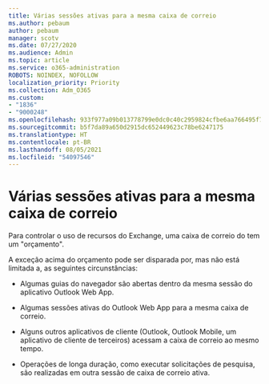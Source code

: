 ```yaml
---
title: Várias sessões ativas para a mesma caixa de correio
ms.author: pebaum
author: pebaum
manager: scotv
ms.date: 07/27/2020
ms.audience: Admin
ms.topic: article
ms.service: o365-administration
ROBOTS: NOINDEX, NOFOLLOW
localization_priority: Priority
ms.collection: Adm_O365
ms.custom:
- "1836"
- "9000248"
ms.openlocfilehash: 933f977a09b013778799e0dc0c40c2959824cfbe6aa766495f7d1e1aab242878
ms.sourcegitcommit: b5f7da89a650d2915dc652449623c78be6247175
ms.translationtype: HT
ms.contentlocale: pt-BR
ms.lasthandoff: 08/05/2021
ms.locfileid: "54097546"
---
```

# <a name="multiple-active-sessions-to-the-same-mailbox"></a>Várias sessões ativas para a mesma caixa de correio

Para controlar o uso de recursos do Exchange, uma caixa de correio do tem um "orçamento".

A exceção acima do orçamento pode ser disparada por, mas não está limitada a, as seguintes circunstâncias:

- Algumas guias do navegador são abertas dentro da mesma sessão do aplicativo Outlook Web App.

- Algumas sessões ativas do Outlook Web App para a mesma caixa de correio.

- Alguns outros aplicativos de cliente (Outlook, Outlook Mobile, um aplicativo de cliente de terceiros) acessam a caixa de correio ao mesmo tempo.

- Operações de longa duração, como executar solicitações de pesquisa, são realizadas em outra sessão de caixa de correio ativa.


